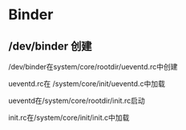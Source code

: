 # Binder

## /dev/binder 创建

/dev/binder在system/core/rootdir/ueventd.rc中创建

ueventd.rc在 /system/core/init/ueventd.c中加载

ueventd在/system/core/rootdir/init.rc启动

init.rc在/system/core/init/init.c中加载